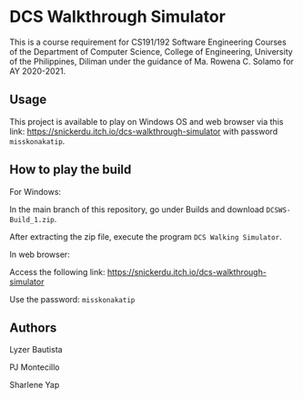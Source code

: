 # DCS Walkthrough Simulator
This is a course requirement for CS191/192 Software Engineering Courses of the Department of Computer Science, College of Engineering, University of the Philippines, Diliman under the guidance of Ma. Rowena C. Solamo for AY 2020-2021.

## Usage

This project is available to play on Windows OS and web browser via this link: https://snickerdu.itch.io/dcs-walkthrough-simulator with password `misskonakatip`.

## How to play the build

For Windows:

In the main branch of this repository, go under Builds and download `DCSWS-Build_1.zip`.

After extracting the zip file, execute the program `DCS Walking Simulator`.

In web browser:

Access the following link: https://snickerdu.itch.io/dcs-walkthrough-simulator

Use the password: `misskonakatip`

## Authors
Lyzer Bautista

PJ Montecillo

Sharlene Yap
